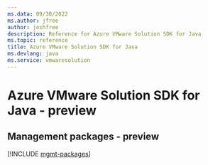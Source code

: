 ```yaml
---
ms.data: 09/30/2022
ms.author: jfree
author: joshfree
description: Reference for Azure VMware Solution SDK for Java
ms.topic: reference
title: Azure VMware Solution SDK for Java
ms.devlang: java
ms.service: vmwaresolution
---
```

# Azure VMware Solution SDK for Java - preview

## Management packages - preview
[!INCLUDE [mgmt-packages](vmware-solution-mgmt-index.md)]